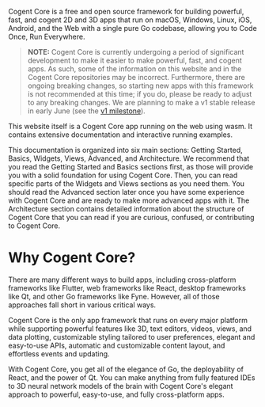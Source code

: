 <home-header></home-header>

Cogent Core is a free and open source framework for building powerful, fast, and cogent 2D and 3D apps that run on macOS, Windows, Linux, iOS, Android, and the Web with a single pure Go codebase, allowing you to Code Once, Run Everywhere.

> **NOTE:** Cogent Core is currently undergoing a period of significant development to make it easier to make powerful, fast, and cogent apps. As such, some of the information on this website and in the Cogent Core repositories may be incorrect. Furthermore, there are ongoing breaking changes, so starting new apps with this framework is not recommended at this time; if you do, please be ready to adjust to any breaking changes. We are planning to make a v1 stable release in early June (see the [v1 milestone](https://github.com/cogentcore/core/milestone/1)).

This website itself is a Cogent Core app running on the web using wasm. It contains extensive documentation and interactive running examples.

This documentation is organized into six main sections: Getting Started, Basics, Widgets, Views, Advanced, and Architecture. We recommend that you read the Getting Started and Basics sections first, as those will provide you with a solid foundation for using Cogent Core. Then, you can read specific parts of the Widgets and Views sections as you need them. You should read the Advanced section later once you have some experience with Cogent Core and are ready to make more advanced apps with it. The Architecture section contains detailed information about the structure of Cogent Core that you can read if you are curious, confused, or contributing to Cogent Core.

# Why Cogent Core?

There are many different ways to build apps, including cross-platform frameworks like Flutter, web frameworks like React, desktop frameworks like Qt, and other Go frameworks like Fyne. However, all of those approaches fall short in various critical ways.

Cogent Core is the only app framework that runs on every major platform while supporting powerful features like 3D, text editors, videos, views, and data plotting, customizable styling tailored to user preferences, elegant and easy-to-use APIs, automatic and customizable content layout, and effortless events and updating.

With Cogent Core, you get all of the elegance of Go, the deployability of React, and the power of Qt. You can make anything from fully featured IDEs to 3D neural network models of the brain with Cogent Core's elegant approach to powerful, easy-to-use, and fully cross-platform apps.
